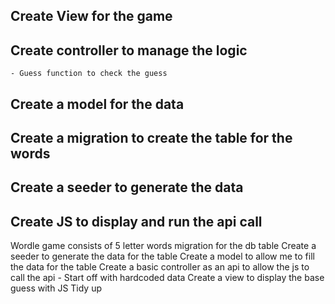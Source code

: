 
## Create View for the game
## Create controller to manage the logic
    - Guess function to check the guess
## Create a model for the data
## Create a migration to create the table for the words
## Create a seeder to generate the data
## Create JS to display and run the api call


Wordle game consists of 5 letter words
migration for the db table
Create a seeder to generate the data for the table
Create a model to allow me to fill the data for the table
Create a basic controller as an api to allow the js to call the api 
    - Start off with hardcoded data
Create a view to display the base guess with JS
Tidy up